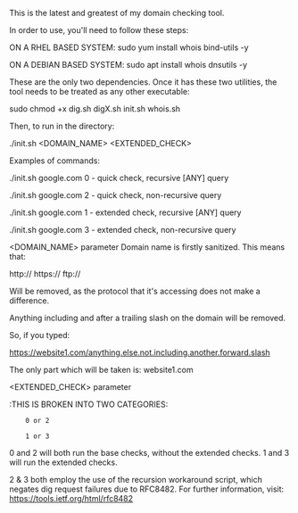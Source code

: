 This is the latest and greatest of my domain checking tool. 

In order to use, you'll need to follow these steps: 

ON A RHEL BASED SYSTEM:
sudo yum install whois bind-utils -y 

ON A DEBIAN BASED SYSTEM: 
sudo apt install whois dnsutils -y

These are the only two dependencies. Once it has these two utilities, the tool needs to be treated as any other executable: 

sudo chmod +x dig.sh  digX.sh  init.sh  whois.sh

Then, to run in the directory:

./init.sh <DOMAIN_NAME> <EXTENDED_CHECK>

Examples of commands:

./init.sh google.com 0 - quick check, recursive [ANY] query

./init.sh google.com 2 - quick check, non-recursive query 


./init.sh google.com 1 - extended check, recursive [ANY] query 

./init.sh google.com 3 - extended check, non-recursive query 

<DOMAIN_NAME> parameter
Domain name is firstly sanitized. This means that:

http://
https://
ftp://

Will be removed, as the protocol that it's accessing does not make a difference. 

Anything including and after a trailing slash on the domain will be removed. 

So, if you typed: 

https://website1.com/anything.else.not.including.another.forward.slash

The only part which will be taken is:
website1.com

<EXTENDED_CHECK> parameter 

:THIS IS BROKEN INTO TWO CATEGORIES: 
  
		0 or 2 
  
		1 or 3

0 and 2 will both run the base checks, without the extended checks. 
1 and 3 will run the extended checks. 

2 & 3 both employ the use of the recursion workaround script, which negates dig request failures due to RFC8482. For further information, visit:
https://tools.ietf.org/html/rfc8482
